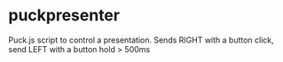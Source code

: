# puckpresenter
Puck.js script to control a presentation. Sends RIGHT with a button click, send LEFT with a button hold > 500ms
